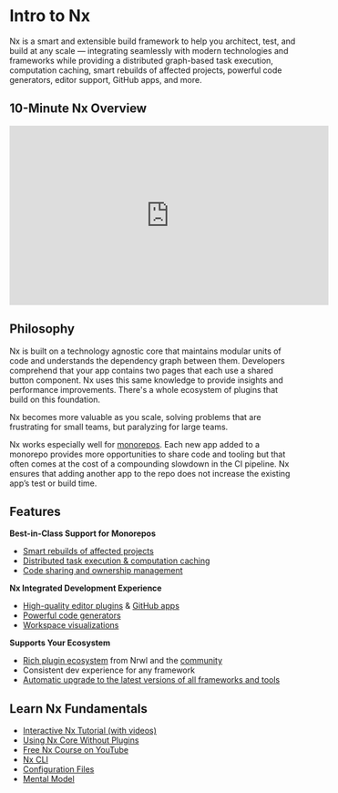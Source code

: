 # Intro to Nx

Nx is a smart and extensible build framework to help you architect, test, and build at any scale — integrating seamlessly with modern technologies and frameworks while providing a distributed graph-based task execution, computation caching, smart rebuilds of affected projects, powerful code generators, editor support, GitHub apps, and more.

## 10-Minute Nx Overview

<iframe width="560" height="315" src="https://www.youtube.com/embed/iIh5h_G52kI" frameborder="0" allow="accelerometer; autoplay; clipboard-write; encrypted-media; gyroscope; picture-in-picture" allowfullscreen></iframe>

## Philosophy

Nx is built on a technology agnostic core that maintains modular units of code and understands the dependency graph between them. Developers comprehend that your app contains two pages that each use a shared button component. Nx uses this same knowledge to provide insights and performance improvements. There's a whole ecosystem of plugins that build on this foundation.

Nx becomes more valuable as you scale, solving problems that are frustrating for small teams, but paralyzing for large teams.

Nx works especially well for [monorepos](/{{framework}}/core-concepts/why-monorepos). Each new app added to a monorepo provides more opportunities to share code and tooling but that often comes at the cost of a compounding slowdown in the CI pipeline. Nx ensures that adding another app to the repo does not increase the existing app’s test or build time.

## Features

**Best-in-Class Support for Monorepos**

- [Smart rebuilds of affected projects](/{{framework}}/core-concepts/mental-model)
- [Distributed task execution & computation caching](/{{framework}}/core-concepts/mental-model)
- [Code sharing and ownership management](/{{framework}}/structure/monorepo-tags)

**Nx Integrated Development Experience**

- [High-quality editor plugins](/{{framework}}/getting-started/console) & [GitHub apps](https://github.com/apps/nx-cloud)
- [Powerful code generators](/{{framework}}/generators/using-schematics)
- [Workspace visualizations](/{{framework}}/structure/dependency-graph)

**Supports Your Ecosystem**

- [Rich plugin ecosystem](/{{framework}}/core-concepts/nx-devkit) from Nrwl and the [community](/community)
- Consistent dev experience for any framework
- [Automatic upgrade to the latest versions of all frameworks and tools](/{{framework}}/core-concepts/updating-nx)

## Learn Nx Fundamentals

- [Interactive Nx Tutorial (with videos)](/{{framework}}/tutorial/01-create-application)
- [Using Nx Core Without Plugins](/{{framework}}/core-concepts/nx-core)
- [Free Nx Course on YouTube](https://www.youtube.com/watch?time_continue=49&v=2mYLe9Kp9VM&feature=emb_logo)
- [Nx CLI](/{{framework}}/getting-started/nx-cli)
- [Configuration Files](/{{framework}}/core-concepts/configuration)
- [Mental Model](/{{framework}}/core-concepts/mental-model)
